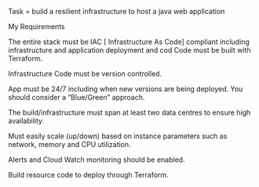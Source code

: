 Task = build a resilient infrastructure to host a java web application

My Requirements

 The entire stack must be IAC [ Infrastructure As Code] compliant including infrastructure and application deployment and cod Code must be built with Terraform.
 
 Infrastructure Code must be version controlled.
 
 App must be 24/7 including when new versions are being deployed. You should consider a “Blue/Green” approach.
 
 The build/infrastructure must span at least two data centres to ensure high availability.
 
 Must easily scale (up/down) based on instance parameters such as network, memory and CPU utilization.
 
 Alerts and Cloud Watch monitoring should be enabled.
 
 Build resource code to deploy through Terraform.
